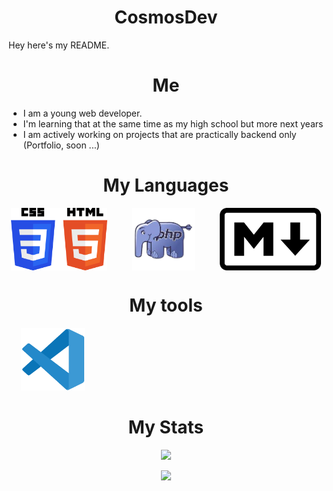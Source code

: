 <h1 align="center">CosmosDev</h1>

Hey here's my README.

<h1 align="center">Me</h1>

- I am a young web developer.
- I'm learning that at the same time as my high school but more next years
- I am actively working on projects that are practically backend only (Portfolio, soon ...)

<h1 align="center">My Languages</h1>

<div style= "display: flex; justify-content: center;">
  <img height="100px" src="img/logo-html-css.png" style="padding: 0 20px;">
  <img height="100px" src="img/logo-php.png" style="padding: 0 20px;">
  <img height="100px" src="img/logo-markdown.png" style="padding: 0 20px;">
</div>
<h1 align="center">My tools</h1>

<img height="100px" src="img/logo-vscode.png" style="padding: 0 20px;">

<h1 align="center">My Stats</h1>

<a href="#"><p align="center"><img src="https://github-readme-stats.vercel.app/api?username=Cosmos506&show=reviews,discussions_started,discussions_answered,prs_merged,prs_merged_percentag&show_icons=true&theme=dark" /></p></a>

<a href="#"><p align="center"><img src="https://github-readme-stats.vercel.app/api/top-langs/?username=Cosmos506&layout=donut-vertical&theme=dark"/></p></a>


